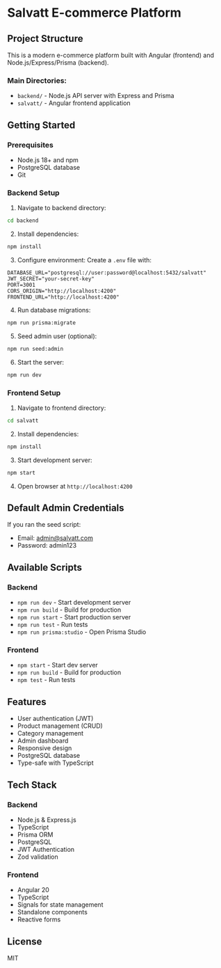 # Salvatt E-commerce Platform

## Project Structure

This is a modern e-commerce platform built with Angular (frontend) and Node.js/Express/Prisma (backend).

### Main Directories:
- `backend/` - Node.js API server with Express and Prisma
- `salvatt/` - Angular frontend application

## Getting Started

### Prerequisites
- Node.js 18+ and npm
- PostgreSQL database
- Git

### Backend Setup

1. Navigate to backend directory:
```bash
cd backend
```

2. Install dependencies:
```bash
npm install
```

3. Configure environment:
Create a `.env` file with:
```env
DATABASE_URL="postgresql://user:password@localhost:5432/salvatt"
JWT_SECRET="your-secret-key"
PORT=3001
CORS_ORIGIN="http://localhost:4200"
FRONTEND_URL="http://localhost:4200"
```

4. Run database migrations:
```bash
npm run prisma:migrate
```

5. Seed admin user (optional):
```bash
npm run seed:admin
```

6. Start the server:
```bash
npm run dev
```

### Frontend Setup

1. Navigate to frontend directory:
```bash
cd salvatt
```

2. Install dependencies:
```bash
npm install
```

3. Start development server:
```bash
npm start
```

4. Open browser at `http://localhost:4200`

## Default Admin Credentials

If you ran the seed script:
- Email: admin@salvatt.com
- Password: admin123

## Available Scripts

### Backend
- `npm run dev` - Start development server
- `npm run build` - Build for production
- `npm run start` - Start production server
- `npm run test` - Run tests
- `npm run prisma:studio` - Open Prisma Studio

### Frontend
- `npm start` - Start dev server
- `npm run build` - Build for production
- `npm test` - Run tests

## Features

- User authentication (JWT)
- Product management (CRUD)
- Category management
- Admin dashboard
- Responsive design
- PostgreSQL database
- Type-safe with TypeScript

## Tech Stack

### Backend
- Node.js & Express.js
- TypeScript
- Prisma ORM
- PostgreSQL
- JWT Authentication
- Zod validation

### Frontend
- Angular 20
- TypeScript
- Signals for state management
- Standalone components
- Reactive forms

## License

MIT
